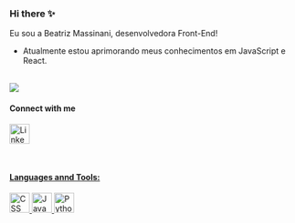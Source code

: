 ### Hi there ✨

Eu sou a Beatriz Massinani, desenvolvedora Front-End!
  - Atualmente estou aprimorando meus conhecimentos em JavaScript e React.

<br>

<img align="center" src="https://github-readme-stats.vercel.app/api?username=massinani&show_icons=true&theme=radical&hide=issues">
    
<br>

#### Connect with me
<p>
<a href="https://www.linkedin.com/in/beatriz-massinani-68799b266/?trk=opento_sprofile_topcard">
<img alt="Linkedin" width="35px" src="https://github.com/user-attachments/assets/d443072b-86db-4d30-96cc-ba3a7366d663">
</p>
  
<br>

#### Languages annd Tools:

<img alt="CSS" width="35px" src="https://github.com/user-attachments/assets/7a00b655-9ef1-4658-a10a-39fcebfc4ae2">

<img alt="JavaScript" width="35px" src="https://github.com/user-attachments/assets/233473ca-3565-4e1f-91cd-0804f48b7749">

<img alt="Python" width="35px" src="https://github.com/user-attachments/assets/e975bb56-7a2f-4306-b258-193cdff22337">



<!--
**massinani/massinani** is a ✨ _special_ ✨ repository because its `README.md` (this file) appears on your GitHub profile.

Here are some ideas to get you started:

- 🔭 I’m currently working on ...
- 🌱 I’m currently learning ...
- 👯 I’m looking to collaborate on ...
- 🤔 I’m looking for help with ...
- 💬 Ask me about ...
- 📫 How to reach me: ...
- 😄 Pronouns: ...
- ⚡ Fun fact: ...
-->
